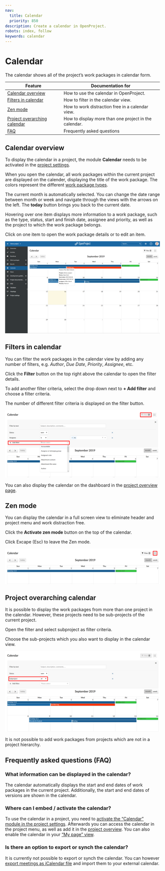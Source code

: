 ```yaml
---
nav:
  title: Calendar
  priority: 850
description: Create a calendar in OpenProject.
robots: index, follow
keywords: calendar
---
```


# Calendar

The calendar shows all of the project’s work packages in calendar form. 

| Feature                                                      | Documentation for                                     |
| ------------------------------------------------------------ | ----------------------------------------------------- |
| [Calendar overview](#calendar-overview)                      | How to use the calendar in OpenProject.               |
| [Filters in calendar](#filters-in-calendar)                  | How to filter in the calendar view.                   |
| [Zen mode](#zen-mode)                                        | How to work distraction free in a calendar view.      |
| [Project overarching calendar](#project-orverarching-calendar) | How to display more than one project in the calendar. |
| [FAQ](#frequently-asked-questions-(faq))                     | Frequently asked questions                            |

## Calendar overview

To display the calendar in a project, the module **Calendar** needs to be activated in the [project settings](./project-admin-guide/#activate-modules).

When you open the calendar, all work packages within the current project are displayed on the calender, displaying the title of the work package. The colors represent the different [work package types](./system-admin-guide/#work-package-types).

The current month is automatically selected. You can change the  date range between month or week and navigate through the views with the arrows on the left. The **today** button brings you back to the current date.

Hovering over one item displays more information to a work package, such as the type, status, start and finish date, assignee and priority, as well as the project to which the work package belongs.

Click on one item to open the work package details or to edit an item.

![calendar](1568639577828.png)

## Filters in calendar

You can filter the work packages in the calendar view by adding any number of filters, e.g. *Author*, *Due Date*, *Priority*, *Assignee*, etc.

Click the **Filter** button on the top right above the calendar to open the filter details.

To add another filter criteria, select the drop down next to **+ Add filter** and choose a filter criteria.

The number of different filter criteria is displayed on the filter button.

![filter-calendar](filter-calendar.png)

You can also display the calendar on the dashboard in the [project overview page](#project-overview).

## Zen mode

You can display the calendar in a full screen view to eliminate header and project menu and work distraction free.

Click the **Activate zen mode** button on the top of the calendar.

Click Excape (Esc) to leave the Zen mode.

![zen-calendar](zen-calendar.png)

## Project overarching calendar

It is possible to display the work packages from more than one project in the calendar. However, these projects need to be sub-projects of the current project.

Open the filter and select subproject as filter criteria.

Choose the sub-projects which you also want to display in the calendar view.

![subproject-calendar](subproject-calendar.png)

It is not possible to add work packages from projects which are not in a project hierarchy.



## Frequently asked questions (FAQ)

### What information can be displayed in the calendar?

The calendar automatically displays the start and end dates of work  packages in the current project. Additionally, the start and end dates of versions are shown in the calendar.

### Where can I embed / activate the calendar?

To use the calendar in a project, you need to [activate the “Calendar” module in the project settings](./project-admin-guide/#activate-modules). Afterwards you can access the calendar in the project menu, as well as add it in the [project overview](#project-overview). You can also enable the calendar in your [“My page” view](#my-page).

### Is there an option to export or synch the calendar?

It is currently not possible to export or synch the calendar. You can however [export meetings as iCalendar file](#meetings) and import them to your external calendar.